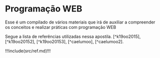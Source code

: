 # Programação WEB

Esse é um compilado de vários materiais que irá de auxiliar a compreender os conceitos e realizar práticas com programação WEB

Segue a lista de referências utilizadas nessa apostila.
[^k19oo2015], [^k19oo20152], [^k19oo20153], [^caelumoo], [^caelumoo2].


!!!include(src/ref.md)!!!